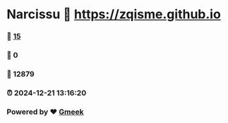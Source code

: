 # Narcissu :link: https://zqisme.github.io 
### :page_facing_up: [15](https://zqisme.github.io/tag.html) 
### :speech_balloon: 0 
### :hibiscus: 12879 
### :alarm_clock: 2024-12-21 13:16:20 
### Powered by :heart: [Gmeek](https://github.com/Meekdai/Gmeek)
